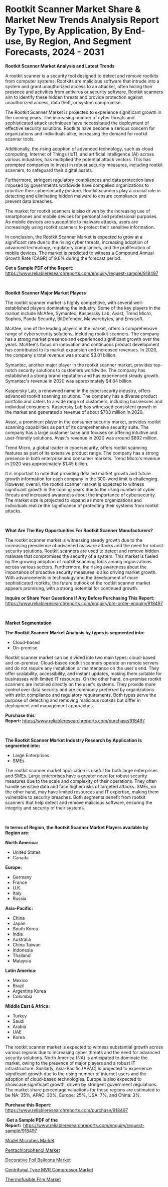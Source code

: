 <p><h1>Rootkit Scanner Market Share & Market New Trends Analysis Report By Type, By Application, By End-use, By Region, And Segment Forecasts, 2024 - 2031</h1></p><p><strong>Rootkit Scanner Market Analysis and Latest Trends</strong></p>
<p><p>A rootkit scanner is a security tool designed to detect and remove rootkits from computer systems. Rootkits are malicious software that intrude into a system and grant unauthorized access to an attacker, often hiding their presence and activities from antivirus or security software. Rootkit scanners aim to identify these hidden threats and provide protection against unauthorized access, data theft, or system compromise.</p><p>The Rootkit Scanner Market is projected to experience significant growth in the coming years. The increasing number of cyber threats and sophisticated attack techniques have necessitated the deployment of effective security solutions. Rootkits have become a serious concern for organizations and individuals alike, increasing the demand for rootkit scanner tools.</p><p>Additionally, the rising adoption of advanced technology, such as cloud computing, Internet of Things (IoT), and artificial intelligence (AI) across various industries, has multiplied the potential attack vectors. This has prompted companies to invest in robust security measures, including rootkit scanners, to safeguard their digital assets.</p><p>Furthermore, stringent regulatory compliances and data protection laws imposed by governments worldwide have compelled organizations to prioritize their cybersecurity posture. Rootkit scanners play a crucial role in detecting and eliminating hidden malware to ensure compliance and prevent data breaches.</p><p>The market for rootkit scanners is also driven by the increasing use of smartphones and mobile devices for personal and professional purposes. As mobile devices are susceptible to malware attacks, users are increasingly using rootkit scanners to protect their sensitive information.</p><p>In conclusion, the Rootkit Scanner Market is expected to grow at a significant rate due to the rising cyber threats, increasing adoption of advanced technology, regulatory compliances, and the proliferation of mobile devices. The market is predicted to witness a Compound Annual Growth Rate (CAGR) of 9.6% during the forecast period.</p></p>
<p><strong>Get a Sample PDF of the Report:&nbsp;</strong> <a href="https://www.reliableresearchreports.com/enquiry/request-sample/918497">https://www.reliableresearchreports.com/enquiry/request-sample/918497</a></p>
<p>&nbsp;</p>
<p><strong>Rootkit Scanner Major Market Players</strong></p>
<p><p>The rootkit scanner market is highly competitive, with several well-established players dominating the industry. Some of the key players in the market include McAfee, Symantec, Kaspersky Lab, Avast, Trend Micro, Sophos, Panda Security, BitDefender, Malwarebytes, and Emsisoft.</p><p>McAfee, one of the leading players in the market, offers a comprehensive range of cybersecurity solutions, including rootkit scanners. The company has a strong market presence and experienced significant growth over the years. McAfee's focus on innovation and continuous product development has contributed to its market expansion and increased revenues. In 2020, the company's total revenue was around $3.01 billion.</p><p>Symantec, another major player in the rootkit scanner market, provides top-notch security solutions to customers worldwide. The company has established a strong brand reputation and has experienced steady growth. Symantec's revenue in 2020 was approximately $4.84 billion. </p><p>Kaspersky Lab, a renowned name in the cybersecurity industry, offers advanced rootkit scanning solutions. The company has a diverse product portfolio and caters to a wide range of customers, including businesses and individual consumers. Kaspersky Lab has witnessed consistent growth in the market and generated a revenue of about $703 million in 2020.</p><p>Avast, a prominent player in the consumer security market, provides rootkit scanning capabilities as part of its comprehensive security suite. The company has a large customer base and focuses on offering intuitive and user-friendly solutions. Avast's revenue in 2020 was around $892 million.</p><p>Trend Micro, a global leader in cybersecurity, offers rootkit scanning features as part of its extensive product range. The company has a strong presence in both enterprise and consumer markets. Trend Micro's revenue in 2020 was approximately $1.45 billion.</p><p>It is important to note that providing detailed market growth and future growth information for each company in the 300-word limit is challenging. However, overall, the rootkit scanner market is expected to witness significant growth in the coming years due to the rising number of cyber threats and increased awareness about the importance of cybersecurity. The market size is projected to expand as more organizations and individuals realize the significance of protecting their systems from rootkit attacks.</p></p>
<p>&nbsp;</p>
<p><strong>What Are The Key Opportunities For Rootkit Scanner Manufacturers?</strong></p>
<p><p>The rootkit scanner market is witnessing steady growth due to the increasing prevalence of advanced malware attacks and the need for robust security solutions. Rootkit scanners are used to detect and remove hidden malware that compromises the security of a system. This market is fueled by the growing adoption of rootkit scanning tools among organizations across various sectors. Furthermore, the rising awareness about the importance of proactive security measures is also driving market growth. With advancements in technology and the development of more sophisticated rootkits, the future outlook of the rootkit scanner market appears promising, with a strong potential for continued growth.</p></p>
<p><strong>Inquire or Share Your Questions If Any Before Purchasing This Report:</strong> <a href="https://www.reliableresearchreports.com/enquiry/pre-order-enquiry/918497">https://www.reliableresearchreports.com/enquiry/pre-order-enquiry/918497</a></p>
<p>&nbsp;</p>
<p><strong>Market Segmentation</strong></p>
<p><strong>The Rootkit Scanner Market Analysis by types is segmented into:</strong></p>
<p><ul><li>Cloud-based</li><li>On-premise</li></ul></p>
<p><p>Rootkit scanner market can be divided into two main types: cloud-based and on-premise. Cloud-based rootkit scanners operate on remote servers and do not require any installation or maintenance on the user's end. They offer scalability, accessibility, and instant updates, making them suitable for businesses with limited IT resources. On the other hand, on-premise rootkit scanners are installed directly on the user's systems. They provide more control over data security and are commonly preferred by organizations with strict compliance and regulatory requirements. Both types serve the purpose of detecting and removing malicious rootkits but differ in deployment and management approaches.</p></p>
<p><strong>Purchase this Report:&nbsp;</strong><a href="https://www.reliableresearchreports.com/purchase/918497">https://www.reliableresearchreports.com/purchase/918497</a></p>
<p>&nbsp;</p>
<p><strong>The Rootkit Scanner Market Industry Research by Application is segmented into:</strong></p>
<p><ul><li>Large Enterprises</li><li>SMEs</li></ul></p>
<p><p>The rootkit scanner market application is useful for both large enterprises and SMEs. Large enterprises have a greater need for robust security measures due to the scale and complexity of their operations. They often handle sensitive data and face higher risks of targeted attacks. SMEs, on the other hand, may have limited resources and IT expertise, making them vulnerable to security breaches. Both segments benefit from rootkit scanners that help detect and remove malicious software, ensuring the integrity and security of their systems.</p></p>
<p>&nbsp;</p>
<p><strong>In terms of Region, the Rootkit Scanner Market Players available by Region are:</strong></p>
<p>
    <p> <strong> North America: </strong>
        <ul>
            <li>United States</li>
            <li>Canada</li>
        </ul>
        </p> 
    <p> <strong> Europe: </strong>
        <ul>
            <li>Germany</li>
            <li>France</li>
            <li>U.K.</li>
            <li>Italy</li>
            <li>Russia</li>
        </ul>
        </p> 
    <p> <strong> Asia-Pacific: </strong>
        <ul>
            <li>China</li>
            <li>Japan</li>
            <li>South Korea</li>
            <li>India</li>
            <li>Australia</li>
            <li>China Taiwan</li>
            <li>Indonesia</li>
            <li>Thailand</li>
            <li>Malaysia</li>
        </ul>
        </p> 
    <p> <strong> Latin America: </strong>
        <ul>
            <li>Mexico</li>
            <li>Brazil</li>
            <li>Argentina Korea</li>
            <li>Colombia</li>
        </ul>
        </p> 
    <p> <strong> Middle East & Africa: </strong>
        <ul>
            <li>Turkey</li>
            <li>Saudi</li>
            <li>Arabia</li>
            <li>UAE</li>
            <li>Korea</li>
        </ul>
    </p>
    </p>
<p><p>The rootkit scanner market is expected to witness substantial growth across various regions due to increasing cyber threats and the need for advanced security solutions. North America (NA) is anticipated to dominate the market, owing to the presence of major players and a robust IT infrastructure. Similarly, Asia-Pacific (APAC) is projected to experience significant growth due to the rising number of internet users and the adoption of cloud-based technologies. Europe is also expected to showcase significant growth, driven by stringent government regulations. The market share percentage valuations for these regions are estimated to be NA: 35%, APAC: 30%, Europe: 25%, USA: 7%, and China: 3%.</p></p>
<p><strong>Purchase this Report: </strong><a href="https://www.reliableresearchreports.com/purchase/918497">https://www.reliableresearchreports.com/purchase/918497</a></p>
<p>&nbsp;<strong>Get a Sample PDF of the Report:&nbsp;&nbsp;</strong><a href="https://www.reliableresearchreports.com/enquiry/request-sample/918497">https://www.reliableresearchreports.com/enquiry/request-sample/918497</a></p>
<p><strong></strong></p>
<p><p><a href="https://www.linkedin.com/pulse/model-microbes-market-size-furnishes-valuable-information-pge0e?trackingId=dNLOH4ZjQxiWgJ6RsKdr5w%3D%3D">Model Microbes Market</a></p><p><a href="https://github.com/mauripalmi/Market-Research-Report-List-1/blob/main/pentachlorophenol-market.md">Pentachlorophenol Market</a></p><p><a href="https://medium.com/@penelopeparsons766/decorative-foil-balloons-market-share-evolution-and-market-growth-trends-2024-2031-ee7a47af3a86">Decorative Foil Balloons Market</a></p><p><a href="https://medium.com/@penelopeparsons766/centrifugal-type-mvr-compressor-market-report-reveals-the-latest-trends-and-growth-opportunities-of-7fca62aa9684">Centrifugal Type MVR Compressor Market</a></p><p><a href="https://www.linkedin.com/pulse/thermofusible-film-market-research-report-key-successful-srone?trackingId=4XncuvRNSiOCwNXhOba5Vw%3D%3D">Thermofusible Film Market</a></p></p>